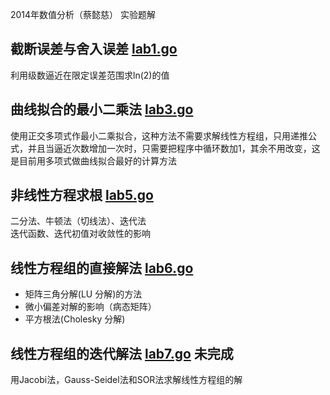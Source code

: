 2014年数值分析（蔡懿慈） 实验题解

## 截断误差与舍入误差 [lab1.go](./lab1.go)

利用级数逼近在限定误差范围求ln(2)的值


## 曲线拟合的最小二乘法   [lab3.go](./lab3.go)

使用正交多项式作最小二乘拟合，这种方法不需要求解线性方程组，只用递推公式，并且当逼近次数增加一次时，只需要把程序中循环数加1，其余不用改变，这是目前用多项式做曲线拟合最好的计算方法

## 非线性方程求根 [lab5.go](./lab5.go)

二分法、牛顿法（切线法）、迭代法  
迭代函数、迭代初值对收敛性的影响

## 线性方程组的直接解法 [lab6.go](./lab6.go)

* 矩阵三角分解(LU 分解)的方法  
* 微小偏差对解的影响（病态矩阵）  
* 平方根法(Cholesky 分解)

## 线性方程组的迭代解法 [lab7.go](./lab7.go) 未完成  

用Jacobi法，Gauss-Seidel法和SOR法求解线性方程组的解
